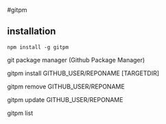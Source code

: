 #gitpm

## installation
```
npm install -g gitpm
```

git package manager (Github Package Manager)

gitpm install GITHUB_USER/REPONAME [TARGETDIR]
      
gitpm remove GITHUB_USER/REPONAME

gitpm update GITHUB_USER/REPONAME

gitpm list

